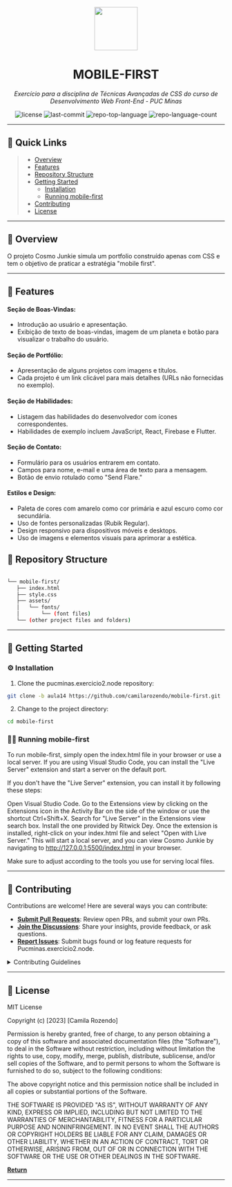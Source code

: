 <p align="center">
  <img src="https://camo.githubusercontent.com/a4e71a0942263821f4cb9213b2808af909e46967d9ed3ccee6e7e122f276efd6/68747470733a2f2f696d672e69636f6e73382e636f6d2f65787465726e616c2d74616c2d72657669766f2d726567756c61722d74616c2d72657669766f2f39362f65787465726e616c2d726561646d652d69732d612d656173792d746f2d6275696c642d612d646576656c6f7065722d6875622d746861742d6164617074732d746f2d7468652d757365722d6c6f676f2d726567756c61722d74616c2d72657669766f2e706e67" width="100" />
</p>
<p align="center">
    <h1 align="center">MOBILE-FIRST</h1>
</p>
<p align="center">
    <em>Exercício para a disciplina de Técnicas Avançadas de CSS do curso de Desenvolvimento Web Front-End - PUC Minas</em>
</p>
<p align="center">
	<img src="https://img.shields.io/github/license/camilarozendo/mobile-first?style=default&color=0080ff" alt="license">
	<img src="https://img.shields.io/github/last-commit/camilarozendo/mobile-first?style=default&color=0080ff" alt="last-commit">
	<img src="https://img.shields.io/github/languages/top/camilarozendo/mobile-first?style=default&color=0080ff" alt="repo-top-language">
	<img src="https://img.shields.io/github/languages/count/camilarozendo/mobile-first?style=default&color=0080ff" alt="repo-language-count">
<p>
<p align="center">
	<!-- default option, no dependency badges. -->
</p>
<hr>

## 🔗 Quick Links

> - [ Overview](#-overview)
> - [ Features](#-features)
> - [ Repository Structure](#-repository-structure)
> - [ Getting Started](#-getting-started)
>   - [ Installation](#-installation)
>   - [ Running mobile-first](#-running-mobile-first)
> - [ Contributing](#-contributing)
> - [ License](#-license)

---

## 📍 Overview

O projeto Cosmo Junkie simula um portfolio construído apenas com CSS e tem o objetivo de praticar a estratégia "mobile first".

---

## 🔮 Features

#### Seção de Boas-Vindas:
* Introdução ao usuário e apresentação.
* Exibição de texto de boas-vindas, imagem de um planeta e botão para visualizar o trabalho do usuário.
#### Seção de Portfólio:
* Apresentação de alguns projetos com imagens e títulos.
* Cada projeto é um link clicável para mais detalhes (URLs não fornecidas no exemplo).
#### Seção de Habilidades:
* Listagem das habilidades do desenvolvedor com ícones correspondentes.
* Habilidades de exemplo incluem JavaScript, React, Firebase e Flutter.
#### Seção de Contato:
* Formulário para os usuários entrarem em contato.
* Campos para nome, e-mail e uma área de texto para a mensagem.
* Botão de envio rotulado como "Send Flare."
#### Estilos e Design:
* Paleta de cores com amarelo como cor primária e azul escuro como cor secundária.
* Uso de fontes personalizadas (Rubik Regular).
* Design responsivo para dispositivos móveis e desktops.
* Uso de imagens e elementos visuais para aprimorar a estética.

## 🧩 Repository Structure

```sh

└── mobile-first/
   ├── index.html
   ├── style.css
   ├── assets/
   │   └── fonts/
   │       └── (font files)
   └── (other project files and folders)

```


---

## 🚀 Getting Started


### ⚙️ Installation

1. Clone the pucminas.exercicio2.node repository:

```sh
git clone -b aula14 https://github.com/camilarozendo/mobile-first.git
```

2. Change to the project directory:

```sh
cd mobile-first
```

### 👩‍💻 Running mobile-first

To run mobile-first, simply open the index.html file in your browser or use a local server. If you are using Visual Studio Code, you can install the "Live Server" extension and start a server on the default port.

If you don't have the "Live Server" extension, you can install it by following these steps:

Open Visual Studio Code.
Go to the Extensions view by clicking on the Extensions icon in the Activity Bar on the side of the window or use the shortcut Ctrl+Shift+X.
Search for "Live Server" in the Extensions view search box.
Install the one provided by Ritwick Dey.
Once the extension is installed, right-click on your index.html file and select "Open with Live Server." This will start a local server, and you can view Cosmo Junkie by navigating to http://127.0.0.1:5500/index.html in your browser.

Make sure to adjust according to the tools you use for serving local files.

---

## 🤝 Contributing

Contributions are welcome! Here are several ways you can contribute:

- **[Submit Pull Requests](https://github/camilarozendo/pucminas.exercicio2.node/blob/main/CONTRIBUTING.md)**: Review open PRs, and submit your own PRs.
- **[Join the Discussions](https://github/camilarozendo/pucminas.exercicio2.node/discussions)**: Share your insights, provide feedback, or ask questions.
- **[Report Issues](https://github/camilarozendo/pucminas.exercicio2.node/issues)**: Submit bugs found or log feature requests for Pucminas.exercicio2.node.

<details closed>
    <summary>Contributing Guidelines</summary>

1. **Fork the Repository**: Start by forking the project repository to your GitHub account.
2. **Clone Locally**: Clone the forked repository to your local machine using a Git client.
   ```sh
   git clone https://github.com/camilarozendo/pucminas.exercicio2.node
   ```
3. **Create a New Branch**: Always work on a new branch, giving it a descriptive name.
   ```sh
   git checkout -b new-feature-x
   ```
4. **Make Your Changes**: Develop and test your changes locally.
5. **Commit Your Changes**: Commit with a clear message describing your updates.
   ```sh
   git commit -m 'Implemented new feature x.'
   ```
6. **Push to GitHub**: Push the changes to your forked repository.
   ```sh
   git push origin new-feature-x
   ```
7. **Submit a Pull Request**: Create a PR against the original project repository. Clearly describe the changes and their motivations.

Once your PR is reviewed and approved, it will be merged into the main branch.

</details>

---

## 📄 License

MIT License

Copyright (c) [2023] [Camila Rozendo]

Permission is hereby granted, free of charge, to any person obtaining a copy
of this software and associated documentation files (the "Software"), to deal
in the Software without restriction, including without limitation the rights
to use, copy, modify, merge, publish, distribute, sublicense, and/or sell
copies of the Software, and to permit persons to whom the Software is
furnished to do so, subject to the following conditions:

The above copyright notice and this permission notice shall be included in all
copies or substantial portions of the Software.

THE SOFTWARE IS PROVIDED "AS IS", WITHOUT WARRANTY OF ANY KIND, EXPRESS OR
IMPLIED, INCLUDING BUT NOT LIMITED TO THE WARRANTIES OF MERCHANTABILITY,
FITNESS FOR A PARTICULAR PURPOSE AND NONINFRINGEMENT. IN NO EVENT SHALL THE
AUTHORS OR COPYRIGHT HOLDERS BE LIABLE FOR ANY CLAIM, DAMAGES OR OTHER
LIABILITY, WHETHER IN AN ACTION OF CONTRACT, TORT OR OTHERWISE, ARISING FROM,
OUT OF OR IN CONNECTION WITH THE SOFTWARE OR THE USE OR OTHER DEALINGS IN THE
SOFTWARE.

[**Return**](#-quick-links)

---